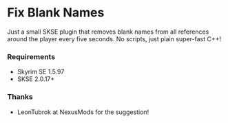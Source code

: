 # Fix Blank Names
Just a small SKSE plugin that removes blank names from all references around the player every five seconds. No scripts, just plain super-fast C++!

### Requirements
- Skyrim SE 1.5.97
- SKSE 2.0.17+

### Thanks
- LeonTubrok at NexusMods for the suggestion!
